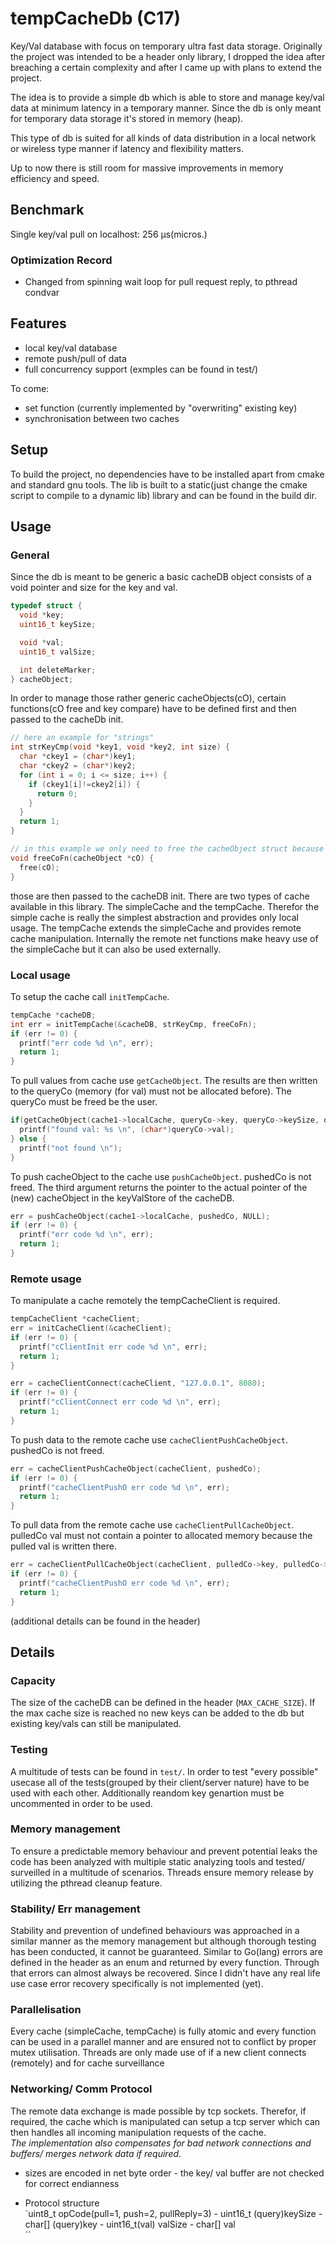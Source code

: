# tempCacheDb (C17)

Key/Val database with focus on temporary ultra fast data storage. Originally the project was intended to be a header only library, I dropped the idea after breaching a certain complexity and after I came up with plans to extend the project.

The idea is to provide a simple db which is able to store and manage key/val data at minimum latency in a temporary manner. Since the db is only meant for temporary data storage it's stored in memory (heap).

This type of db is suited for all kinds of data distribution in a local network or wireless type manner if latency and flexibility matters.

Up to now there is still room for massive improvements in memory efficiency and speed.

## Benchmark

Single key/val pull on localhost: 256 μs(micros.)

### Optimization Record

- Changed from spinning wait loop for pull request reply, to pthread condvar

## Features

- local key/val database
- remote push/pull of data
- full concurrency support (exmples can be found in test/)

To come:
- set function (currently implemented by "overwriting" existing key)
- synchronisation between two caches

## Setup

To build the project, no dependencies have to be installed apart from cmake and standard gnu tools.
The lib is built to a static(just change the cmake script to compile to a dynamic lib) library and can be found in the build dir.

## Usage

### General

Since the db is meant to be generic a basic cacheDB object consists of a void pointer and size for the key and val.

```C
typedef struct {
  void *key;
  uint16_t keySize;

  void *val;
  uint16_t valSize;

  int deleteMarker;
} cacheObject;
```

In order to manage those rather generic cacheObjects(cO), certain functions(cO free and key compare) have to be defined first and then passed to the cacheDb init.

```C
// here an example for "strings"
int strKeyCmp(void *key1, void *key2, int size) {
  char *ckey1 = (char*)key1;
  char *ckey2 = (char*)key2;
  for (int i = 0; i <= size; i++) {
    if (ckey1[i]!=ckey2[i]) {
      return 0;
    }
  }
  return 1;
}

// in this example we only need to free the cacheObject struct because the key/val are string literals and cannot be freed
void freeCoFn(cacheObject *cO) {
  free(cO);
}
```

those are then passed to the cacheDB init.
There are two types of cache available in this library.
The simpleCache and the tempCache. Therefor the simple cache is really the simplest abstraction and provides only local usage. The tempCache extends the simpleCache and provides remote cache manipulation.
Internally the remote net functions make heavy use of the simpleCache but it can also be used externally.

### Local usage

To setup the cache call `initTempCache`.
```C
tempCache *cacheDB;
int err = initTempCache(&cacheDB, strKeyCmp, freeCoFn);
if (err != 0) {
  printf("err code %d \n", err);
  return 1;
}
```

To pull values from cache use `getCacheObject`. The results are then written to the queryCo (memory (for val) must not be allocated before). The queryCo must be freed be the user.

```C
if(getCacheObject(cache1->localCache, queryCo->key, queryCo->keySize, queryCo)) {
  printf("found val: %s \n", (char*)queryCo->val);
} else {
  printf("not found \n");
}
```

To push cacheObject to the cache use `pushCacheObject`. pushedCo is not freed.
The third argument returns the pointer to the actual pointer of the (new) cacheObject in the keyValStore of the cacheDB.

```C
err = pushCacheObject(cache1->localCache, pushedCo, NULL);
if (err != 0) {
  printf("err code %d \n", err);
  return 1;
}
```

### Remote usage

To manipulate a cache remotely the tempCacheClient is required.

```C
tempCacheClient *cacheClient;
err = initCacheClient(&cacheClient);
if (err != 0) {
  printf("cClientInit err code %d \n", err);
  return 1;
}

err = cacheClientConnect(cacheClient, "127.0.0.1", 8080);
if (err != 0) {
  printf("cClientConnect err code %d \n", err);
  return 1;
}
```

To push data to the remote cache use `cacheClientPushCacheObject`. pushedCo is not freed.
```C
err = cacheClientPushCacheObject(cacheClient, pushedCo);
if (err != 0) {
  printf("cacheClientPushO err code %d \n", err);
  return 1;
}
```

To pull data from the remote cache use `cacheClientPullCacheObject`. pulledCo val must not contain a pointer to allocated memory because the pulled val is written there.
```C
err = cacheClientPullCacheObject(cacheClient, pulledCo->key, pulledCo->keySize, &pulledCo);
if (err != 0) {
  printf("cacheClientPushO err code %d \n", err);
  return 1;
}
```

(additional details can be found in the header)

## Details

### Capacity

The size of the cacheDB can be defined in the header (`MAX_CACHE_SIZE`). If the max cache size is reached no new keys can be added to the db but existing key/vals can still be manipulated.

### Testing

A multitude of tests can be found in `test/`. In order to test "every possible" usecase all of the tests(grouped by their client/server nature) have to be used with each other. Additionally reandom key genartion must be uncommented in order to be used.

### Memory management

To ensure a predictable memory behaviour and prevent potential leaks the code has been analyzed with multiple static analyzing tools and tested/ surveilled in a multitude of scenarios. Threads ensure memory release by utilizing the pthread cleanup feature.

### Stability/ Err management

Stability and prevention of undefined behaviours was approached in a similar manner as the memory management but although thorough testing has been conducted, it cannot be guaranteed.
Similar to Go(lang) errors are defined in the header as an enum and returned by every function. Through that errors can almost always be recovered. Since I didn't have any real life use case error recovery specifically is not implemented (yet).

### Parallelisation

Every cache (simpleCache, tempCache) is fully atomic and every function can be used in a parallel manner and are ensured not to conflict by proper mutex utilisation.
Threads are only made use of if a new client connects (remotely) and for cache surveillance

### Networking/ Comm Protocol

The remote data exchange is made possible by tcp sockets. Therefor, if required, the cache which is manipulated can setup a tcp server which can then handles all incoming manipulation requests of the cache. <br>
*The implementation also compensates for bad network connections and buffers/ merges network data if required*.

- sizes are encoded in net byte order - the key/ val buffer are not checked for correct endianness

- Protocol structure <br>
`uint8_t opCode(pull=1, push=2, pullReply=3) - uint16_t (query)keySize - char[] (query)key - uint16_t(val) valSize - char[] val <br>``
